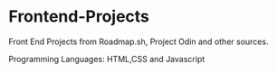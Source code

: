 # Frontend-Projects
Front End Projects from Roadmap.sh, Project Odin and other sources.

Programming Languages: HTML,CSS and Javascript
